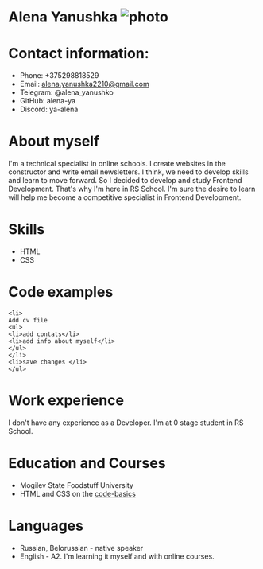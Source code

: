 # Alena Yanushka ![photo](D:\RS-SCHOOL\rsschool-cv\IMG_20210913.png)
# Contact information:
* Phone: +375298818529
* Email: alena.yanushka2210@gmail.com
* Telegram: @alena_yanushko
* GitHub: alena-ya
* Discord: ya-alena
# About myself
I'm a technical specialist in online schools. I create websites in the constructor and write email newsletters. I think, we need to develop skills and learn to move forward. So I decided to develop and study Frontend Development. That's why I'm here in RS School. I'm sure the desire to learn will help me become a competitive specialist in Frontend Development.
# Skills
* HTML
* CSS
# Code examples
```<ul>
<li>
Add cv file   
<ul>    
<li>add contats</li>   
<li>add info about myself</li> 
</ul>
</li>
<li>save changes </li>
</ul>
```
# Work experience
I don't have any experience as a Developer. I'm at 0 stage student in RS School.
# Education and Courses
* Mogilev State Foodstuff University 
* HTML and CSS on the [code-basics](https://ru.code-basics.com/)
# Languages
* Russian, Belorussian - native speaker
* English - A2. I'm learning it myself and with online courses. 